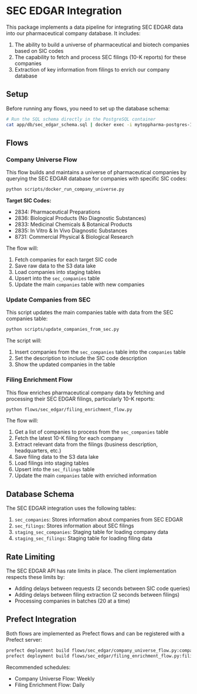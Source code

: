 # SEC EDGAR Integration

This package implements a data pipeline for integrating SEC EDGAR data into our pharmaceutical company database. It includes:

1. The ability to build a universe of pharmaceutical and biotech companies based on SIC codes
2. The capability to fetch and process SEC filings (10-K reports) for these companies
3. Extraction of key information from filings to enrich our company database

## Setup

Before running any flows, you need to set up the database schema:

```bash
# Run the SQL schema directly in the PostgreSQL container
cat app/db/sec_edgar_schema.sql | docker exec -i mytoppharma-postgres-1 psql -U postgres -d toppharma
```

## Flows

### Company Universe Flow

This flow builds and maintains a universe of pharmaceutical companies by querying the SEC EDGAR database for companies with specific SIC codes:

```bash
python scripts/docker_run_company_universe.py
```

**Target SIC Codes:**
- 2834: Pharmaceutical Preparations
- 2836: Biological Products (No Diagnostic Substances)
- 2833: Medicinal Chemicals & Botanical Products
- 2835: In Vitro & In Vivo Diagnostic Substances
- 8731: Commercial Physical & Biological Research

The flow will:
1. Fetch companies for each target SIC code
2. Save raw data to the S3 data lake
3. Load companies into staging tables
4. Upsert into the `sec_companies` table
5. Update the main `companies` table with new companies

### Update Companies from SEC

This script updates the main companies table with data from the SEC companies table:

```bash
python scripts/update_companies_from_sec.py
```

The script will:
1. Insert companies from the `sec_companies` table into the `companies` table
2. Set the description to include the SIC code description
3. Show the updated companies in the table

### Filing Enrichment Flow

This flow enriches pharmaceutical company data by fetching and processing their SEC EDGAR filings, particularly 10-K reports:

```bash
python flows/sec_edgar/filing_enrichment_flow.py
```

The flow will:
1. Get a list of companies to process from the `sec_companies` table
2. Fetch the latest 10-K filing for each company
3. Extract relevant data from the filings (business description, headquarters, etc.)
4. Save filing data to the S3 data lake
5. Load filings into staging tables
6. Upsert into the `sec_filings` table
7. Update the main `companies` table with enriched information

## Database Schema

The SEC EDGAR integration uses the following tables:

1. `sec_companies`: Stores information about companies from SEC EDGAR
2. `sec_filings`: Stores information about SEC filings
3. `staging_sec_companies`: Staging table for loading company data
4. `staging_sec_filings`: Staging table for loading filing data

## Rate Limiting

The SEC EDGAR API has rate limits in place. The client implementation respects these limits by:
- Adding delays between requests (2 seconds between SIC code queries)
- Adding delays between filing extraction (2 seconds between filings)
- Processing companies in batches (20 at a time)

## Prefect Integration

Both flows are implemented as Prefect flows and can be registered with a Prefect server:

```bash
prefect deployment build flows/sec_edgar/company_universe_flow.py:company_universe_flow -n "Company Universe" -q default
prefect deployment build flows/sec_edgar/filing_enrichment_flow.py:filing_enrichment_flow -n "Filing Enrichment" -q default
```

Recommended schedules:
- Company Universe Flow: Weekly
- Filing Enrichment Flow: Daily 